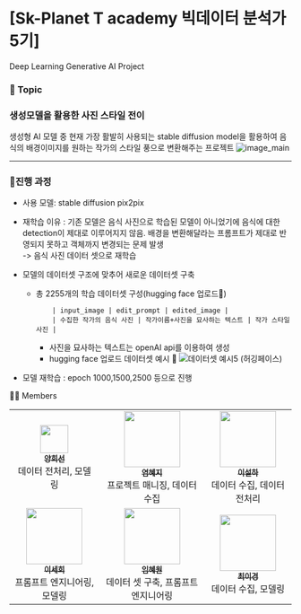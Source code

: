 # [Sk-Planet T academy 빅데이터 분석가 5기]
 Deep Learning Generative AI Project


<h3>📌 Topic</h3>
<h3>생성모델을 활용한 사진 스타일 전이</h3>
생성형 AI 모델 중 현재 가장 활발히 사용되는 stable diffusion model을 활용하여 음식의 배경이미지를 원하는 작가의 스타일 풍으로 변환해주는 프로젝트

<img alt="image_main" src="https://github.com/2-sehee/ASAC_5th_DL_Project/assets/174074112/0287511b-e0b5-4a45-bac4-726d2647fc5e"/>

--------------------------------------
### 📌진행 과정
- 사용 모델: stable diffusion pix2pix
- 재학습 이유 : 기존 모델은 음식 사진으로 학습된 모델이 아니었기에 음식에 대한 detection이 제대로 이루어지지 않음. 배경을 변환해달라는 프롬프트가 제대로 반영되지 못하고 객체까지 변경되는 문제 발생
    <br>-> 음식 사진 데이터 셋으로 재학습 
  
- 모델의 데이터셋 구조에 맞추어 새로운 데이터셋 구축 
  - 총 2255개의 학습 데이터셋 구성(hugging face 업로드🤗)
            
            | input_image | edit_prompt | edited_image |
            | 수집한 작가의 음식 사진 | 작가이름+사진을 묘사하는 텍스트 | 작가 스타일 사진 |

    * 사진을 묘사하는 텍스트는 openAI api를 이용하여 생성
    * hugging face 업로드 데이터셋 예시 🤗
      ![데이터셋 예시5 (허깅페이스)](https://github.com/user-attachments/assets/001fc3ff-ffcd-4d06-b571-c791f1830211)

- 모델 재학습 : epoch 1000,1500,2500 등으로 진행


🙋🏻 Members
<table>
  <tbody>
    <tr>
      <td align="center"><a href="https://github.com/heesunTUKorea">
          <img src="https://github.com/user-attachments/assets/a75f6ea6-78b8-4342-9fc9-a1247cc17eca" width="50px;" alt=""/><br /><sub><b>양희선</b></sub></a><br />데이터 전처리, 모델링</td>
      <td align="center"><a href="https://github.com/yeomsta">
          <img src="![yemosta](https://github.com/user-attachments/assets/024b4c2e-cd5c-4ee3-a4ef-9a32e8f3a295)" width="100px;" alt=""/><br /><sub><b>염혜지</b></sub></a><br />프로젝트 매니징, 데이터 수집</td>
      <td align="center"><a href="https://github.com/seolhada">
          <img src="![이설하](https://github.com/user-attachments/assets/8c328aec-ec66-4206-805e-04eb11721c12)" width="100px;" alt=""/><br /><sub><b>이설하</b></sub></a><br />데이터 수집, 데이터 전처리</td>
      <tr/>
      <td align="center"><a href="https://github.com/2-sehee">
          <img src="![이세이](https://github.com/user-attachments/assets/3f33e1a3-2b16-41b9-99fb-714467bd50d2)" width="100px;" alt=""/><br /><sub><b>이세희</b></sub></a><br />프롬프트 엔지니어링, 모델링</td>
      <td align="center"><a href="https://github.com/oh-bom">
          <img src="![이메언](https://github.com/user-attachments/assets/6c3d7db5-9e8c-444c-adf5-16818baa6891)" width="100px;" alt=""/><br /><sub><b>임혜원</b></sub></a><br />데이터 셋 구축, 프롬프트 엔지니어링</td>
      <td align="center"><a href="https://github.com/LeekyeongChoi">
          <img src="![이경](https://github.com/user-attachments/assets/40539904-6f3a-4cd2-b3ae-a6ff5182ad87)" width="100px;" alt=""/><br /><sub><b>최이경</b></sub></a><br />데이터 수집, 모델링</td>
    </tr>
  </tbody>
</table>
